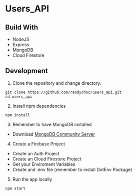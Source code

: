 # Users_API

## Build With

- NodeJS
- Express
- MongoDB
- Cloud Firestore

## Development

1. Clone the repository and change directory.

```
git clone https://github.com/randychoc/users_api.git
cd users_api
```

2. Install npm dependencies

```
npm install
```

3. Remember to have MongoDB installed

- Download [MongoDB Community Server](https://www.mongodb.com/try/download/community)

4. Create a Firebase Project

- Create an Auth Project
- Create an Cloud Firestore Project
- Get your Enviroment Variables
- Create and .env file (remember to install DotEnv Package)

5. Run the app locally

```
npm start
```
